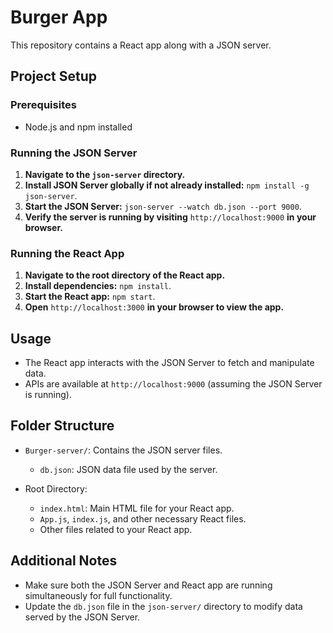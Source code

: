 # Burger App

This repository contains a React app along with a JSON server.

## Project Setup

### Prerequisites
- Node.js and npm installed

### Running the JSON Server
1. **Navigate to the `json-server` directory.**
2. **Install JSON Server globally if not already installed:** `npm install -g json-server`.
3. **Start the JSON Server:** `json-server --watch db.json --port 9000`.
4. **Verify the server is running by visiting** `http://localhost:9000` **in your browser.**

### Running the React App
1. **Navigate to the root directory of the React app.**
2. **Install dependencies:** `npm install`.
3. **Start the React app:** `npm start`.
4. **Open** `http://localhost:3000` **in your browser to view the app.**

## Usage

- The React app interacts with the JSON Server to fetch and manipulate data.
- APIs are available at `http://localhost:9000` (assuming the JSON Server is running).

## Folder Structure

- `Burger-server/`: Contains the JSON server files.
  - `db.json`: JSON data file used by the server.

- Root Directory:
  - `index.html`: Main HTML file for your React app.
  - `App.js`, `index.js`, and other necessary React files.
  - Other files related to your React app.

## Additional Notes

- Make sure both the JSON Server and React app are running simultaneously for full functionality.
- Update the `db.json` file in the `json-server/` directory to modify data served by the JSON Server.

